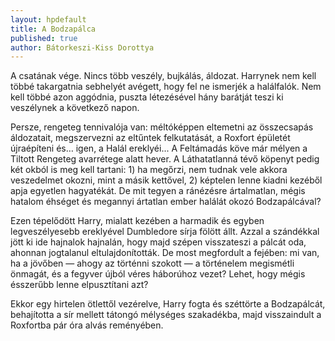 ```yaml
---
layout: hpdefault
title: A Bodzapálca
published: true
author: Bátorkeszi-Kiss Dorottya
---
```

A csatának vége. Nincs több veszély, bujkálás, áldozat. Harrynek nem kell többé takargatnia sebhelyét avégett, hogy fel ne ismerjék a halálfalók. Nem kell többé azon aggódnia, puszta létezésével hány barátját teszi ki veszélynek a következő napon. 

Persze, rengeteg tennivalója van: méltóképpen eltemetni az összecsapás áldozatait, megszervezni az eltűntek felkutatását, a Roxfort épületét újraépíteni és… igen, a Halál ereklyéi... A Feltámadás köve már mélyen a Tiltott Rengeteg avarrétege alatt hever. A Láthatatlanná tévő köpenyt pedig két okból is meg kell tartani: 1) ha megőrzi, nem tudnak vele akkora veszedelmet okozni, mint a másik kettővel, 2) képtelen lenne kiadni kezéből apja egyetlen hagyatékát. De mit tegyen a ránézésre ártalmatlan, mégis hatalom éhséget és megannyi ártatlan ember halálát okozó Bodzapálcával?

Ezen tépelődött Harry, mialatt kezében a harmadik és egyben legveszélyesebb ereklyével Dumbledore sírja fölött állt. Azzal a szándékkal jött ki ide hajnalok hajnalán, hogy majd szépen visszateszi a pálcát oda, ahonnan jogtalanul eltulajdonították. De most megfordult a fejében: mi van, ha a jövőben — ahogy az történni szokott — a történelem megismétli önmagát, és a fegyver újból véres háborúhoz vezet? Lehet, hogy mégis ésszerűbb lenne elpusztítani azt?

Ekkor egy hirtelen ötlettől vezérelve, Harry fogta és széttörte a Bodzapálcát, behajította a sír mellett tátongó mélységes szakadékba, majd visszaindult a Roxfortba pár óra alvás reményében.
